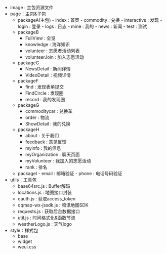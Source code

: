 - image : 主包资源文件
- page：主包&子包
  - packageA(主包)
		 - index : 首页
		 - commodity : 兑换
		 - interactive : 发现
		 - login : 登录
		 - logs : 日志
		 - mine : 我的
		 - news : 新闻
		 - test : 测试
  - packageB
    - FullView : 全览
    - knowledge : 海洋知识
    - volunteer : 志愿者活动列表
    - volunteerJoin : 加入志愿活动
  - packageC
    - NewsDetail : 新闻详情
    - VideoDetail : 视频详情
  - packageF
     - find : 发现表单提交
     - FindCircle : 发现圈
     - record : 我的发现圈
   - packageG
      - commoditycar : 兑换车
      - order : 物流
      - ShowDetail : 我的兑换
    - packageH
      - about : 关于我们
      - feedback : 意见反馈
      - myinfo : 我的信息
      - myOrganization : 聊天页面
      - myVolunteer : 我加入的志愿活动
      - rank : 排名
    - packageI
			 - email : 邮箱验证
			 - phone : 电话号码验证
- utils：工具包
    - base64src.js : Buffer解码
    - locations.js : 地图接口封装
    - oauth.js : 获取access_token
    - qqmap-wx-jssdk.js : 腾讯地图SDK
    - requests.js : 获取后台数据接口
    - util.js : 时间格式化&函数节流
    - weatherLogo.js : 天气logo
- style：样式包
    - base
    - widget
    - weui.css

